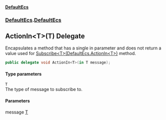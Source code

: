 #### [DefaultEcs](./index.md 'index')
### [DefaultEcs](./index.md 'index').[DefaultEcs](./DefaultEcs.md 'DefaultEcs')
## ActionIn&lt;T&gt;(T) Delegate
Encapsulates a method that has a single in parameter and does not return a value used for [Subscribe&lt;T&gt;(DefaultEcs.ActionIn&lt;T&gt;)](./DefaultEcs-World-Subscribe-T-(DefaultEcs-ActionIn-T-).md 'DefaultEcs.World.Subscribe&lt;T&gt;(DefaultEcs.ActionIn&lt;T&gt;)') method.  
```C#
public delegate void ActionIn<T>(in T message);
```
#### Type parameters
<a name='DefaultEcs-ActionIn-T-(T)-T'></a>
`T`  
The type of message to subscribe to.  
#### Parameters
<a name='DefaultEcs-ActionIn-T-(T)-message'></a>
message [T](#DefaultEcs-ActionIn-T-(T)-T 'DefaultEcs.ActionIn&lt;T&gt;(T).T')  
